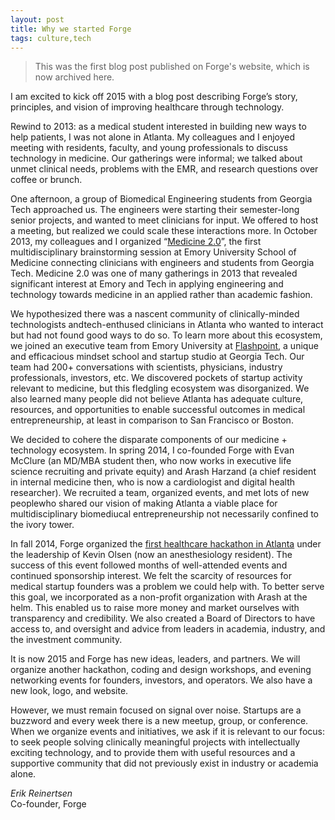 ```yaml
---
layout: post
title: Why we started Forge
tags: culture,tech
---
```


> This was the first blog post published on Forge's website, which is now archived here.

I am excited to kick off 2015 with a blog post describing Forge’s story, principles, and vision of improving healthcare through technology.

Rewind to 2013: as a medical student interested in building new ways to help patients, I was not alone in Atlanta. My colleagues and I enjoyed meeting with residents, faculty, and young professionals to discuss technology in medicine. Our gatherings were informal; we talked about unmet clinical needs, problems with the EMR, and research questions over coffee or brunch.

One afternoon, a group of Biomedical Engineering students from Georgia Tech approached us. The engineers were starting their semester-long senior projects, and wanted to meet clinicians for input. We offered to host a meeting, but realized we could scale these interactions more. In October 2013, my colleagues and I organized “[Medicine 2.0](http://forgehealth.org/reports/2013med20.pdf)”, the first multidisciplinary brainstorming session at Emory University School of Medicine connecting clinicians with engineers and students from Georgia Tech. Medicine 2.0 was one of many gatherings in 2013 that revealed significant interest at Emory and Tech in applying engineering and technology towards medicine in an applied rather than academic fashion.

We hypothesized there was a nascent community of clinically-minded technologists andtech-enthused clinicians in Atlanta who wanted to interact but had not found good ways to do so. To learn more about this ecosystem, we joined an executive team from Emory University at [Flashpoint](http://flashpoint.gatech.edu), a unique and efficacious mindset school and startup studio at Georgia Tech. Our team had 200+ conversations with scientists, physicians, industry professionals, investors, etc. We discovered pockets of startup activity relevant to medicine, but this fledgling ecosystem was disorganized. We also learned many people did not believe Atlanta has adequate culture, resources, and opportunities to enable successful outcomes in medical entrepreneurship, at least in comparison to San Francisco or Boston.
 
We decided to cohere the disparate components of our medicine + technology ecosystem. In spring 2014, I co-founded Forge with Evan McClure (an MD/MBA student then, who now works in executive life science recruiting and private equity) and Arash Harzand (a chief resident in internal medicine then, who is now a cardiologist and digital health researcher). We recruited a team, organized events, and met lots of new peoplewho shared our vision of making Atlanta a viable place for multidisciplinary biomediucal entrepreneurship not necessarily confined to the ivory tower.

In fall 2014, Forge organized the [first healthcare hackathon in Atlanta](http://forgehealth.org/2014hackathonsummary.pdf) under the leadership of Kevin Olsen (now an anesthesiology resident). The success of this event followed months of well-attended events and continued sponsorship interest. We felt the scarcity of resources for medical startup founders was a problem we could help with. To better serve this goal, we incorporated as a non-profit organization with Arash at the helm. This enabled us to raise more money and market ourselves with transparency and credibility. We also created a Board of Directors to have access to, and oversight and advice from  leaders in academia, industry, and the investment community.

It is now 2015 and Forge has new ideas, leaders, and partners. We will organize another hackathon, coding and design workshops, and evening networking events for founders, investors, and operators. We also have a new look, logo, and website.

However, we must remain focused on signal over noise. Startups are a buzzword and every week there is a new meetup, group, or conference. When we organize events and initiatives, we ask if it is relevant to our focus: to seek people solving clinically meaningful projects with intellectually exciting technology, and to provide them with useful resources and a supportive community that did not previously exist in industry or academia alone.

*Erik Reinertsen*<br>
Co-founder, Forge<br>

